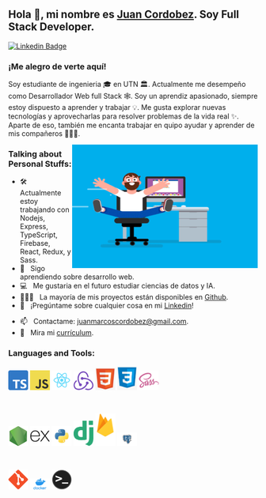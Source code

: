 ## Hola 👋, mi nombre es [Juan Cordobez](https://github.com/juancordobez). Soy Full Stack Developer.

[![Linkedin Badge](https://img.shields.io/badge/-LinkedIn-0e76a8?style=flat-square&logo=Linkedin&logoColor=white)](https://www.linkedin.com/in/juan-cordobez/)


 ### ¡Me alegro de verte aquí! <!-- &nbsp; ![]() -->

Soy estudiante de ingenieria 🎓 en UTN 🏛. Actualmente me desempeño como Desarrollador Web full Stack 🕸️. Soy un aprendiz apasionado, siempre estoy dispuesto a aprender y trabajar 💡. Me gusta explorar nuevas tecnologías y aprovecharlas para resolver problemas de la vida real ✨. Aparte de eso, también me encanta trabajar en quipo ayudar y aprender de mis compañeros 👨🏻‍💻.

<img align="right" height="250" width="375" alt="" src="https://github.com/juancordobez/juancordobez/blob/main/images/coder.gif?raw=true" />

### Talking about Personal Stuffs:

- 🛠 &nbsp; Actualmente estoy trabajando con Nodejs, Express, TypeScript, Firebase, React, Redux, y Sass.
- 🚀 &nbsp; Sigo aprendiendo sobre desarrollo web.
- 💻 &nbsp; Me gustaria en el futuro estudiar ciencias de datos y IA.
- 👨🏻‍💻 &nbsp; La mayoría de mis proyectos están disponibles en [Github](https://github.com/juancordobez).
- 💬 &nbsp; ¡Pregúntame sobre cualquier cosa en mi [Linkedin](https://www.linkedin.com/in/juan-cordobez/)!
<!-- - 👾 &nbsp; Fun fact: Equal is Not Always Equal in Javascript. -->
- 📫 &nbsp; Contactame: juanmarcoscordobez@gmail.com.
- 📝 &nbsp; Mira mi [currículum](https://drive.google.com/file/d/1kX8y4ANNqVRmXbXfbH0ZhmE8BDADO58H/view?usp=sharing).

<!-- ### My Absolute Favorites:

- 💻 &nbsp; I love exploring new tech stack and building cool stuffs.
- 📰 &nbsp; Reading & writing tech blogs whenever possible.
- 🍕 &nbsp; Hackathons, meetups & tech events. -->

### Languages and Tools:


<code><img width="40" src="https://github.com/juancordobez/juancordobez/blob/main/images/tipescript.png?raw=true" alt="tipescript"></code>
<code><img width="40" src="https://github.com/juancordobez/juancordobez/blob/main/images/javascript.png?raw=true" alt="javascript"></code>
<code><img width="40" src="https://github.com/juancordobez/juancordobez/blob/main/images/react.png?raw=true" alt="react"></code>
<code><img width="40" src="https://github.com/juancordobez/juancordobez/blob/main/images/redux.png?raw=true" alt="redux"></code>
<code><img width="40" src="https://github.com/juancordobez/juancordobez/blob/main/images/html5.png?raw=true" alt="html5"></code>
<code><img width="40" src="https://github.com/juancordobez/juancordobez/blob/main/images/css3.png?raw=true" alt="css3"></code>
<code><img width="40" src="https://github.com/juancordobez/juancordobez/blob/main/images/sass.png?raw=true" alt="sass"></code>

<br />

<code><img width="40" src="https://github.com/juancordobez/juancordobez/blob/main/images/nodejs.png?raw=true" alt="nodejs"></code>
<code><img width="40" src="https://github.com/juancordobez/juancordobez/blob/main/images/express-original.svg?raw=true" alt="expressjs"></code>
<code><img width="40" src="https://github.com/juancordobez/juancordobez/blob/main/images/python.png?raw=true" alt="python"></code>
<code><img width="40" src="https://github.com/juancordobez/juancordobez/blob/main/images/django.png?raw=true" alt="django"></code>
<code><img width="40" src="https://github.com/juancordobez/juancordobez/blob/main/images/firebase.png?raw=true" alt="firebase"></code>
<code><img width="40" src="https://github.com/juancordobez/juancordobez/blob/main/images/postgreSQL.png?raw=true" alt="postgreSQL"></code>

<br />

<code><img width="40" src="https://github.com/juancordobez/juancordobez/blob/main/images/git-original.svg?raw=true" alt="git"></code>
<code><img width="40" src="https://github.com/juancordobez/juancordobez/blob/main/images/docker.png?raw=true" alt="docker"></code>
<code><img width="40" src="https://github.com/juancordobez/juancordobez/blob/main/images//terminal.png?raw=true" alt="terminal"></code>








<!-- - 👋 Hi, I’m @juancordobez
- 👀 I’m interested in ...
- 🌱 I’m currently learning ...
- 💞️ I’m looking to collaborate on ...
- 📫 How to reach me ... -->

<!---
juancordobez/juancordobez is a ✨ special ✨ repository because its `README.md` (this file) appears on your GitHub profile.
You can click the Preview link to take a look at your changes.
--->
